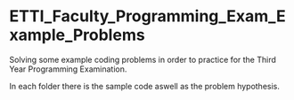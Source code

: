 # ETTI_Faculty_Programming_Exam_Example_Problems

Solving some example coding problems in order to practice for the Third Year Programming Examination.

In each folder there is the sample code aswell as the problem hypothesis. 
